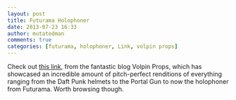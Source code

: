 ```yaml
---
layout: post
title: Futurama Holophoner
date: 2013-07-23 16:33
author: mutatedman
comments: true
categories: [futurama, holophoner, Link, volpin props]
---
```

Check out <a href="http://www.volpinprops.com/holophonor-futurama/">this link</a>, from the fantastic blog Volpin Props, which has showcased an incredible amount of pitch-perfect renditions of everything ranging from the Daft Punk helmets to the Portal Gun to now the holophoner from Futurama. Worth browsing though.
